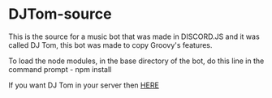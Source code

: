 # DJTom-source

This is the source for a music bot that was made in DISCORD.JS and it was called DJ Tom, this bot was made to copy Groovy's features.

To load the node modules, in the base directory of the bot, do this line in the command prompt - npm install

If you want DJ Tom in your server then [HERE](https://discord.com/oauth2/authorize?client_id=790023034613661716&scope=bot&permissions=1085402281)
